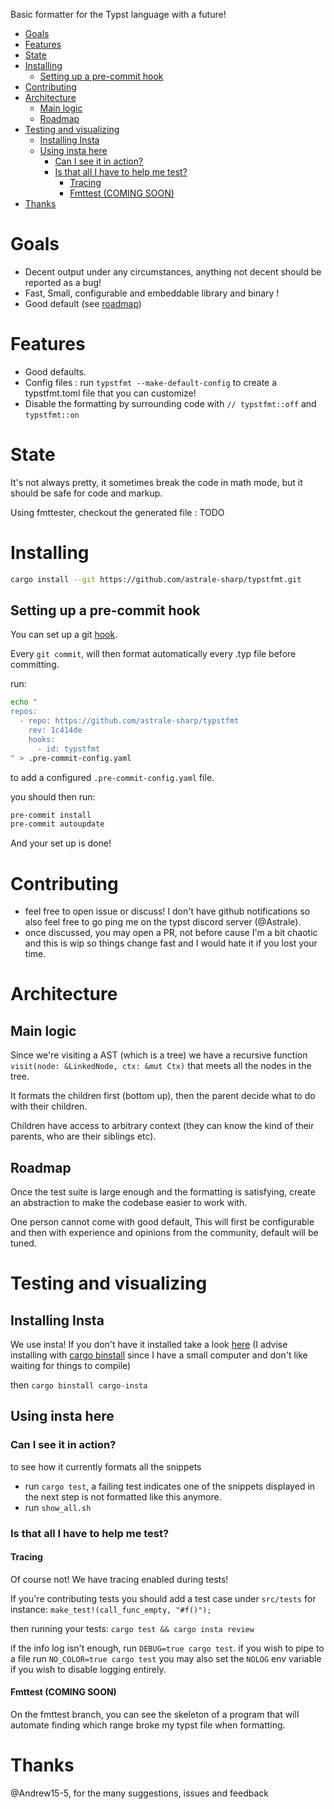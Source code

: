 Basic formatter for the Typst language with a future!

- [Goals](#goals)
- [Features](#features)
- [State](#state)
- [Installing](#installing)
  - [Setting up a pre-commit hook](#setting-up-a-pre-commit-hook)
- [Contributing](#contributing)
- [Architecture](#architecture)
  - [Main logic](#main-logic)
  - [Roadmap](#roadmap)
- [Testing and visualizing](#testing-and-visualizing)
  - [Installing Insta](#installing-insta)
  - [Using insta here](#using-insta-here)
    - [Can I see it in action?](#can-i-see-it-in-action)
    - [Is that all I have to help me test?](#is-that-all-i-have-to-help-me-test)
      - [Tracing](#tracing)
      - [Fmttest (COMING SOON)](#fmttest-coming-soon)
- [Thanks](#thanks)


# Goals

- Decent output under any circumstances, anything not decent should be reported as a bug!
- Fast, Small, configurable and embeddable library and binary ! 
- Good default (see [roadmap](#roadmap))


# Features

- Good defaults.
- Config files : run `typstfmt --make-default-config` to create a typstfmt.toml file that you can customize!
- Disable the formatting by surrounding code with `// typstfmt::off` and `typstfmt::on`


# State

It's not always pretty, it sometimes break the code in math mode, but it should be safe for code and markup.

Using fmttester, checkout the generated file : TODO

# Installing

```sh
cargo install --git https://github.com/astrale-sharp/typstfmt.git
```

## Setting up a pre-commit hook

You can set up a git [hook](https://pre-commit.com).

Every `git commit`, will then format automatically every .typ file before committing.

run:
```sh
echo "
repos:
  - repo: https://github.com/astrale-sharp/typstfmt
    rev: 1c414de
    hooks:
      - id: typstfmt
" > .pre-commit-config.yaml
```
to add a configured `.pre-commit-config.yaml` file.

you should then run:
```sh
pre-commit install
pre-commit autoupdate
```

And your set up is done!

# Contributing
- feel free to open issue or discuss! I don't have github notifications so also feel free to go ping me on the typst discord server (@Astrale).
- once discussed, you may open a PR, not before cause I'm a bit chaotic and this is wip so things change fast and I would hate it if you lost your time.

# Architecture
## Main logic

Since we're visiting a AST (which is a tree) we have a recursive function
`visit(node: &LinkedNode, ctx: &mut Ctx)` that meets all the nodes in the tree.

It formats the children first (bottom up), then the parent decide what to do with their children.

Children have access to arbitrary context (they can know the kind of their parents, who are their siblings etc).

## Roadmap

Once the test suite is large enough and the formatting is satisfying, create an abstraction to make the codebase easier to work with.

One person cannot come with good default, This will first be configurable and then with experience and opinions from the community, default will be tuned.

# Testing and visualizing

## Installing Insta
We use insta! If you don't have it installed take a look [here](https://insta.rs/docs/cli/) (I advise installing with [cargo binstall](https://github.com/cargo-bins/cargo-binstall) since I have a small computer and don't like waiting for things to compile)

then `cargo binstall cargo-insta`

## Using insta here

### Can I see it in action?
to see how it currently formats all the snippets 
+ run `cargo test`, a failing test indicates one of the snippets displayed in the next step is not formatted like this anymore.
+ run `show_all.sh`

### Is that all I have to help me test?

#### Tracing
Of course not! We have tracing enabled during tests!

If you're contributing tests you should add a test case under `src/tests` for instance: `make_test!(call_func_empty, "#f()");`

then running your tests: `cargo test && cargo insta review`

if the info log isn't enough, run `DEBUG=true cargo test`.
if you wish to pipe to a file run `NO_COLOR=true cargo test`
you may also set the `NOLOG` env variable if you wish to disable logging entirely.

#### Fmttest (COMING SOON)

On the fmttest branch, you can see the skeleton of a program that will automate finding which range broke my typst file when formatting.


# Thanks

@Andrew15-5, for the many suggestions, issues and feedback